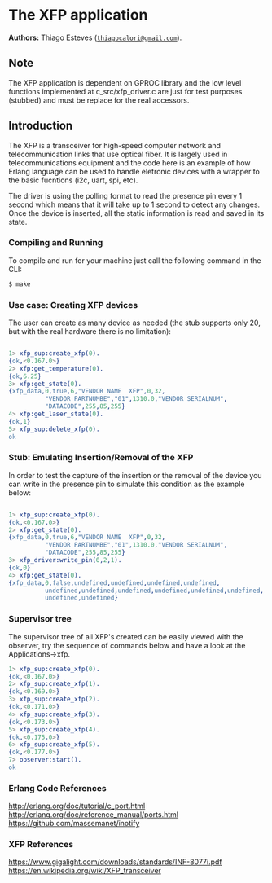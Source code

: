 # The XFP application #

__Authors:__ Thiago Esteves ([`thiagocalori@gmail.com`](thiagocalori@gmail.com)).

## Note ##

The XFP application is dependent on GPROC library and the low level functions implemented at c_src/xfp_driver.c are just for test purposes (stubbed) and must be replace for the real accessors.

## Introduction ##

The XFP is a transceiver for high-speed computer network and telecommunication links that use optical fiber. It is largely used in telecommunications equipment and the code here is an example of how Erlang language can be used to handle eletronic devices with a wrapper to the basic fucntions (i2c, uart, spi, etc).

The driver is using the polling format to read the presence pin every 1 second which means that it will take up to 1 second to detect any changes. Once the device is inserted, all the static information is read and saved in its state.

### Compiling and Running ###

To compile and run for your machine just call the following command in the CLI:

```bash
$ make
```

### Use case: Creating XFP devices ###

The user can create as many device as needed (the stub supports only 20, but with the real hardware there is no limitation):

```erlang

1> xfp_sup:create_xfp(0).
{ok,<0.167.0>}
2> xfp:get_temperature(0).
{ok,6.25}
3> xfp:get_state(0).
{xfp_data,0,true,6,"VENDOR NAME  XFP",0,32,
          "VENDOR PARTNUMBE","01",1310.0,"VENDOR SERIALNUM",
          "DATACODE",255,85,255}
4> xfp:get_laser_state(0).
{ok,1}
5> xfp_sup:delete_xfp(0).
ok
```
### Stub: Emulating Insertion/Removal of the XFP ###

In order to test the capture of the insertion or the removal of the device you can write in the presence pin to simulate this condition as the example below:

```erlang

1> xfp_sup:create_xfp(0).
{ok,<0.167.0>}
2> xfp:get_state(0).
{xfp_data,0,true,6,"VENDOR NAME  XFP",0,32,
          "VENDOR PARTNUMBE","01",1310.0,"VENDOR SERIALNUM",
          "DATACODE",255,85,255}
3> xfp_driver:write_pin(0,2,1).
{ok,0}
4> xfp:get_state(0).
{xfp_data,0,false,undefined,undefined,undefined,undefined,
          undefined,undefined,undefined,undefined,undefined,undefined,
          undefined,undefined}
```

### Supervisor tree ###

The supervisor tree of all XFP's created can be easily viewed with the observer, try the sequence of commands below and have a look at the Applications->xfp.

```erlang
1> xfp_sup:create_xfp(0).
{ok,<0.167.0>}
2> xfp_sup:create_xfp(1).
{ok,<0.169.0>}
3> xfp_sup:create_xfp(2).
{ok,<0.171.0>}
4> xfp_sup:create_xfp(3).
{ok,<0.173.0>}
5> xfp_sup:create_xfp(4).
{ok,<0.175.0>}
6> xfp_sup:create_xfp(5).
{ok,<0.177.0>}
7> observer:start().
ok
```
### Erlang Code References ###
http://erlang.org/doc/tutorial/c_port.html
http://erlang.org/doc/reference_manual/ports.html
https://github.com/massemanet/inotify

### XFP References ###
https://www.gigalight.com/downloads/standards/INF-8077i.pdf
https://en.wikipedia.org/wiki/XFP_transceiver

